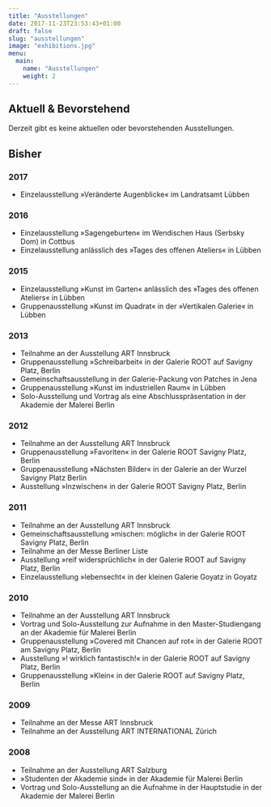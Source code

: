 ```yaml
---
title: "Ausstellungen"
date: 2017-11-23T23:53:43+01:00
draft: false
slug: "ausstellungen"
image: "exhibitions.jpg"
menu:
  main:
    name: "Ausstellungen"
    weight: 2
---
```


## Aktuell & Bevorstehend

Derzeit gibt es keine aktuellen oder bevorstehenden Ausstellungen.

## Bisher

### 2017

- Einzelausstellung »Veränderte Augenblicke« im Landratsamt Lübben

### 2016

- Einzelausstellung »Sagengeburten« im Wendischen Haus (Serbsky Dom) in Cottbus
- Einzelausstellung anlässlich des »Tages des offenen Ateliers« in Lübben

### 2015

- Einzelausstellung »Kunst im Garten« anlässlich des »Tages des offenen Ateliers« in Lübben
- Gruppenausstellung »Kunst im Quadrat« in der »Vertikalen Galerie« in Lübben

### 2013

- Teilnahme an der Ausstellung ART Innsbruck
- Gruppenausstellung »Schreibarbeit« in der Galerie ROOT auf Savigny Platz, Berlin
- Gemeinschaftsausstellung in der Galerie-Packung von Patches in Jena
- Gruppenausstellung »Kunst im industriellen Raum« in Lübben
- Solo-Ausstellung und Vortrag als eine Abschlusspräsentation in der Akademie der Malerei Berlin

### 2012

- Teilnahme an der Ausstellung ART Innsbruck
- Gruppenausstellung »Favoriten« in der Galerie ROOT Savigny Platz, Berlin
- Gruppenausstellung »Nächsten Bilder« in der Galerie an der Wurzel Savigny Platz Berlin
- Ausstellung »Inzwischen« in der Galerie ROOT Savigny Platz, Berlin

### 2011

- Teilnahme an der Ausstellung ART Innsbruck
- Gemeinschaftsausstellung »mischen: möglich« in der Galerie ROOT Savigny Platz, Berlin
- Teilnahme an der Messe Berliner Liste
- Ausstellung »reif widersprüchlich« in der Galerie ROOT auf Savigny Platz, Berlin
- Einzelausstellung »lebensecht« in der kleinen Galerie Goyatz in Goyatz

### 2010

- Teilnahme an der Ausstellung ART Innsbruck
- Vortrag und Solo-Ausstellung zur Aufnahme in den Master-Studiengang an der Akademie für Malerei Berlin
- Gruppenausstellung »Covered mit Chancen auf rot« in der Galerie ROOT am Savigny Platz, Berlin
- Ausstellung »! wirklich fantastisch!« in der Galerie ROOT auf Savigny Platz, Berlin
- Gruppenausstellung »Klein« in der Galerie ROOT auf Savigny Platz, Berlin

### 2009

- Teilnahme an der Messe ART Innsbruck
- Teilnahme an der Ausstellung ART INTERNATIONAL Zürich

### 2008

- Teilnahme an der Ausstellung ART Salzburg
- »Studenten der Akademie sind« in der Akademie für Malerei Berlin
- Vortrag und Solo-Ausstellung an die Aufnahme in der Hauptstudie in der Akademie der Malerei Berlin

